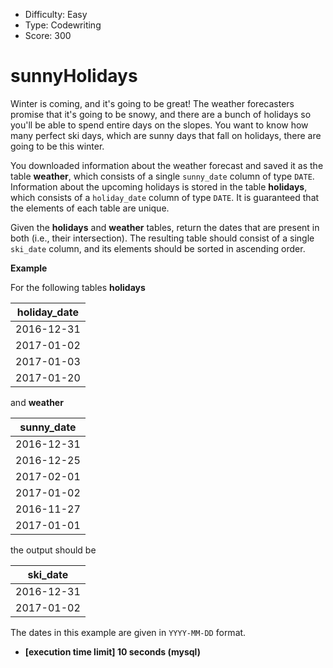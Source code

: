 - Difficulty: Easy
- Type: Codewriting
- Score: 300

# sunnyHolidays

Winter is coming, and it's going to be great! The weather forecasters promise that it's going to be snowy, and there are a bunch of holidays so you'll be able to spend entire days on the slopes. You want to know how many perfect ski days, which are sunny days that fall on holidays, there are going to be this winter.

You downloaded information about the weather forecast and saved it as the table **weather**, which consists of a single `sunny_date` column of type `DATE`. Information about the upcoming holidays is stored in the table **holidays**, which consists of a `holiday_date` column of type `DATE`. It is guaranteed that the elements of each table are unique.

Given the **holidays** and **weather** tables, return the dates that are present in both (i.e., their intersection). The resulting table should consist of a single `ski_date` column, and its elements should be sorted in ascending order.

**Example**

For the following tables **holidays**

| holiday_date |
| ------------ |
| 2016-12-31   |
| 2017-01-02   |
| 2017-01-03   |
| 2017-01-20   |

and **weather**

| sunny_date |
| ---------- |
| 2016-12-31 |
| 2016-12-25 |
| 2017-02-01 |
| 2017-01-02 |
| 2016-11-27 |
| 2017-01-01 |

the output should be

| ski_date   |
| ---------- |
| 2016-12-31 |
| 2017-01-02 |

The dates in this example are given in `YYYY-MM-DD` format.

- **[execution time limit] 10 seconds (mysql)**